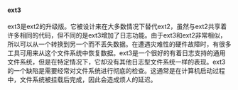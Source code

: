 #### ext3

ext3是ext2的升级版。它被设计来在大多数情况下替代ext2，虽然与ext2共享着许多相同的代码，但不同的是ext3增加了日志功能。由于ext3和ext2非常相似，所以可以从一个转换到另一个而不丢失数据。在遭遇灾难性的硬件故障时，有很多工具可用来从这个文件系统中恢复数据。ext3是一个很好的有着日志支持的通用文件系统，但是在特定情况下，它却没有其他日志型文件系统一样的表现。ext3的一个缺陷是需要经常对文件系统进行彻底的检查。这通常是在计算机启动过程中，文件系统被挂载后完成，因此会造成烦人的延迟。
